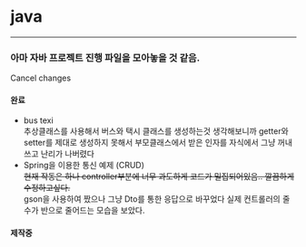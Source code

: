 # java

---
### 아마 자바  프로젝트 진행 파일을 모아놓을 것 같음.

Cancel changes
####  완료
* bus texi  
추상클래스를 사용해서 버스와 택시 클래스를 생성하는것
생각해보니까 getter와 setter를 제대로 생성하지 못해서 부모클래스에서 받은 인자를 자식에서 그냥 꺼내쓰고 난리가 나버렸다 
* Spring을 이용한 통신 예제 (CRUD)  
~~현재 작동은 하나 controller부분에 너무 과도하게 코드가 밀집되어있음.. 깔끔하게 수정하고싶다.~~  
gson을 사용하여 짰으나 그냥 Dto를 통한 응답으로 바꾸었다 실제 컨트롤러의 줄수가 반으로 줄어드는 모습을 보았다.



#### 제작중

